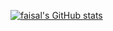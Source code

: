 [![faisal's GitHub stats](https://github-readme-stats.vercel.app/api?username=faisal-990)](https://github.com/anuraghazra/github-readme-stats)

